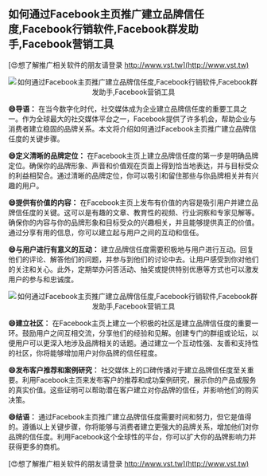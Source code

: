 ## **如何通过Facebook主页推广建立品牌信任度,Facebook行销软件,Facebook群发助手,Facebook营销工具**

[😍想了解推广相关软件的朋友请登录 http://www.vst.tw](http://www.vst.tw)

 <center><img src="https://vst.tw/MP4/tuiguang/png/0.png" alt="如何通过Facebook主页推广建立品牌信任度,Facebook行销软件,Facebook群发助手,Facebook营销工具"></center>

**😄导语：**
在当今数字化时代，社交媒体成为企业建立品牌信任度的重要工具之一。作为全球最大的社交媒体平台之一，Facebook提供了许多机会，帮助企业与消费者建立稳固的品牌关系。本文将介绍如何通过Facebook主页推广建立品牌信任度的关键步骤。

**😄定义清晰的品牌定位：**
在Facebook主页上建立品牌信任度的第一步是明确品牌定位。确保你的品牌形象、声音和价值观在页面上得到恰当地表达，并与目标受众的利益相契合。通过清晰的品牌定位，你可以吸引和留住那些与你品牌相关并有兴趣的用户。

**😄提供有价值的内容：**
在Facebook主页上发布有价值的内容是吸引用户并建立品牌信任度的关键。这可以是有趣的文章、教育性的视频、行业洞察和专家见解等。确保你的内容与你的品牌形象和目标受众的兴趣相关，并且能够提供真正的价值。通过分享有用的信息，你可以建立起与用户之间的互动和信任。

**😄与用户进行有意义的互动：**
建立品牌信任度需要积极地与用户进行互动。回复他们的评论、解答他们的问题，并参与到他们的讨论中去。让用户感受到你对他们的关注和关心。此外，定期举办问答活动、抽奖或提供特别优惠等方式也可以激发用户的参与和忠诚度。

 <center><img src="https://vst.tw/MP4/tuiguang/png/1.png" alt="如何通过Facebook主页推广建立品牌信任度,Facebook行销软件,Facebook群发助手,Facebook营销工具"></center>

**😄建立社区：**
在Facebook主页上建立一个积极的社区是建立品牌信任度的重要一环。鼓励用户之间互相交流，分享他们的经验和见解。创建专门的群组或论坛，以便用户可以更深入地涉及品牌相关的话题。通过建立一个互动性强、友善和支持性的社区，你将能够增加用户对你品牌的信任程度。

**😄发布客户推荐和案例研究：**
社交媒体上的口碑传播对于建立品牌信任度至关重要。利用Facebook主页来发布客户的推荐和成功案例研究，展示你的产品或服务的真实价值。这些证明可以帮助潜在客户建立对你品牌的信任，并影响他们的购买决策。

**😄结语：**
通过Facebook主页推广建立品牌信任度需要时间和努力，但它是值得的。遵循以上关键步骤，你将能够与消费者建立更强大的品牌关系，增加他们对你品牌的信任度。利用Facebook这个全球性的平台，你可以扩大你的品牌影响力并获得更多的商机。

[😍想了解推广相关软件的朋友请登录 http://www.vst.tw](http://www.vst.tw)




